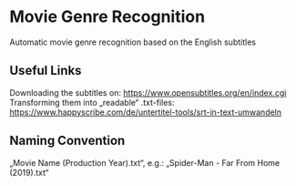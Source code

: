 # Movie Genre Recognition
Automatic movie genre recognition based on the English subtitles

## Useful Links
Downloading the subtitles on: https://www.opensubtitles.org/en/index.cgi
Transforming them into „readable“ .txt-files: https://www.happyscribe.com/de/untertitel-tools/srt-in-text-umwandeln

## Naming Convention
„Movie Name (Production Year).txt“, e.g.:
„Spider-Man - Far From Home (2019).txt“
